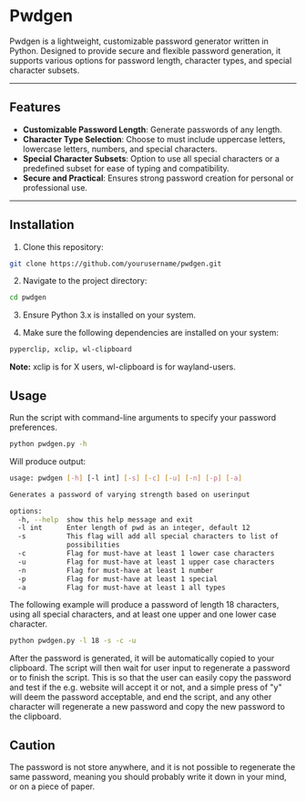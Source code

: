 # Pwdgen

Pwdgen is a lightweight, customizable password generator written in Python. Designed to provide secure and flexible password generation, it supports various options for password length, character types, and special character subsets.

---

## Features

- **Customizable Password Length**: Generate passwords of any length.
- **Character Type Selection**: Choose to must include uppercase letters, lowercase letters, numbers, and special characters.
- **Special Character Subsets**: Option to use all special characters or a predefined subset for ease of typing and compatibility.
- **Secure and Practical**: Ensures strong password creation for personal or professional use.

---

## Installation

1. Clone this repository:
```bash
git clone https://github.com/yourusername/pwdgen.git
```
2. Navigate to the project directory:
```bash
cd pwdgen
```
3. Ensure Python 3.x is installed on your system.

4. Make sure the following dependencies are installed on your system:
```bash
pyperclip, xclip, wl-clipboard
```
**Note:** xclip is for X users, wl-clipboard is for wayland-users.

## Usage

Run the script with command-line arguments to specify your password preferences.
```bash
python pwdgen.py -h
```
Will produce output:
```bash
usage: pwdgen [-h] [-l int] [-s] [-c] [-u] [-n] [-p] [-a]

Generates a password of varying strength based on userinput

options:
  -h, --help  show this help message and exit
  -l int      Enter length of pwd as an integer, default 12
  -s          This flag will add all special characters to list of
              possibilities
  -c          Flag for must-have at least 1 lower case characters
  -u          Flag for must-have at least 1 upper case characters
  -n          Flag for must-have at least 1 number
  -p          Flag for must-have at least 1 special
  -a          Flag for must-have at least 1 all types
```
The following example will produce a password of length 18 characters, using all special characters, and at least one upper and one lower case character.
```bash
python pwdgen.py -l 18 -s -c -u
```
After the password is generated, it will be automatically copied to your clipboard. The script will then wait for user input to regenerate a password or to finish the script. This is so that the user can easily copy the password and test if the e.g. website will accept it or not, and a simple press of "y" will deem the password acceptable, and end the script, and any other character will regenerate a new password and copy the new password to the clipboard.

## Caution
The password is not store anywhere, and it is not possible to regenerate the same password, meaning you should probably write it down in your mind, or on a piece of paper.
